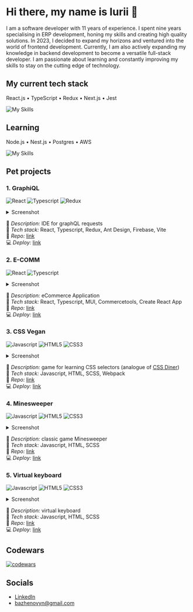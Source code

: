 # Hi there, my name is Iurii 👋

I am a software developer with 11 years of experience. I spent nine years specialising in ERP development, honing my skills and creating high quality solutions. In 2023, I decided to expand my horizons and ventured into the world of frontend development. Currently, I am also actively expanding my knowledge in backend development to become a versatile full-stack developer. I am passionate about learning and constantly improving my skills to stay on the cutting edge of technology.

## My current tech stack

React.js • TypeScript • Redux • Next.js • Jest

![My Skills](https://skillicons.dev/icons?i=js,ts,react,redux,nextjs,graphql,html,css,sass,jest,vitest)

## Learning

Node.js • Nest.js • Postgres • AWS

![My Skills](https://skillicons.dev/icons?i=nodejs,nestjs,postgres,aws,docker)

## Pet projects

### 1. GraphiQL

![React](https://badges.aleen42.com/src/react.svg)
![Typescript](https://badges.aleen42.com/src/typescript.svg)
![Redux](https://badges.aleen42.com/src/redux.svg)

<details><summary>Screenshot</summary><img src="https://github.com/BazhenovYN/BazhenovYN/assets/114768651/24b6bd98-a1b4-4a65-91e3-493326730302" alt="graphiql" style="width:30vw;"/></details>

📘 *Description:* IDE for graphQL requests\
🚀 *Tech stack:* React, Typescript, Redux, Ant Design, Firebase, Vite\
💾 *Repo:* [link](https://github.com/BazhenovYN/graphiql-app)\
💻 *Deploy:* [link](https://rss-graphi-ql.netlify.app/)

### 2. E-COMM

![React](https://badges.aleen42.com/src/react.svg)
![Typescript](https://badges.aleen42.com/src/typescript.svg)

<details><summary>Screenshot</summary><img src="https://github.com/BazhenovYN/BazhenovYN/assets/114768651/0f61043c-3968-4d81-a018-fd8067ce381f" alt="graphiql" style="width:30vw;"/></details>

📘 *Description:* eCommerce Application\
🚀 *Tech stack:* React, Typescript, MUI, Commercetools, Create React App\
💾 *Repo:* [link](https://github.com/BazhenovYN/RSS-ECOMM)\
💻 *Deploy:* [link](https://rss-ecomm.netlify.app/)

### 3. CSS Vegan

![Javascript](https://badges.aleen42.com/src/javascript.svg)
![HTML5](https://badges.aleen42.com/src/html5.svg)
![CSS3](https://badges.aleen42.com/src/css3.svg)

<details><summary>Screenshot</summary><img src="https://github.com/BazhenovYN/BazhenovYN/assets/114768651/9a432eb6-9b53-4b6d-bd7c-ccc787b0bbc3" alt="keyboard" style="width:30vw;"/></details>

📘 *Description:* game for learning CSS selectors (analogue of [CSS Diner](https://flukeout.github.io/))\
🚀 *Tech stack:* Javascript, HTML, SCSS, Webpack\
💾 *Repo:* [link](https://github.com/BazhenovYN/RSS-JSFE2023Q1/tree/RSS-CSS-Selectors)\
💻 *Deploy:* [link](https://bazhenovyn.github.io/RSS-JSFE2023Q1/rss-css-selectors/)

### 4. Minesweeper

![Javascript](https://badges.aleen42.com/src/javascript.svg)
![HTML5](https://badges.aleen42.com/src/html5.svg)
![CSS3](https://badges.aleen42.com/src/css3.svg)

<details><summary>Screenshot</summary><img src="https://github.com/BazhenovYN/BazhenovYN/assets/114768651/a24fd3d6-3917-4dc3-9ad6-fff6cd5b5fbe" alt="keyboard" style="width:30vw;"/></details>

📘 *Description:* classic game Minesweeper\
🚀 *Tech stack:* Javascript, HTML, SCSS\
💾 *Repo:* [link](https://github.com/BazhenovYN/RSS-JSFE2023Q1/tree/minesweeper)\
💻 *Deploy:* [link](https://bazhenovyn.github.io/RSS-JSFE2023Q1/minesweeper/)

### 5. Virtual keyboard

![Javascript](https://badges.aleen42.com/src/javascript.svg)
![HTML5](https://badges.aleen42.com/src/html5.svg)
![CSS3](https://badges.aleen42.com/src/css3.svg)

<details><summary>Screenshot</summary><img src="https://github.com/BazhenovYN/BazhenovYN/assets/114768651/2f2072e5-8dcf-4c44-891f-97d10d813d55" alt="keyboard" style="width:30vw;"/></details>

📘 *Description:* virtual keyboard\
🚀 *Tech stack:* Javascript, HTML, SCSS\
💾 *Repo:* [link](https://github.com/BazhenovYN/virtual-keyboard)\
💻 *Deploy:* [link](https://bazhenovyn.github.io/virtual-keyboard/)

## Codewars

[![codewars](https://www.codewars.com/users/BazhenovYN/badges/large)](https://www.codewars.com/users/BazhenovYN)

## Socials

* [LinkedIn](https://www.linkedin.com/in/iurii-bazhenov/)
* <bazhenovyn@gmail.com>

